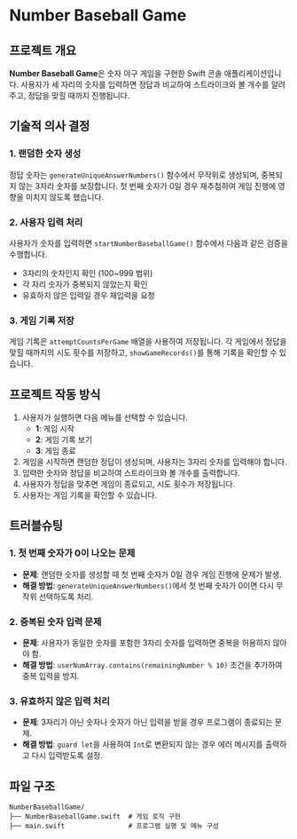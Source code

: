 # Number Baseball Game

## 프로젝트 개요

**Number Baseball Game**은 숫자 야구 게임을 구현한 Swift 콘솔 애플리케이션입니다.
사용자가 세 자리의 숫자를 입력하면 정답과 비교하여 스트라이크와 볼 개수를 알려주고, 정답을 맞힐 때까지 진행됩니다.

## 기술적 의사 결정

### 1. 랜덤한 숫자 생성
정답 숫자는 `generateUniqueAnswerNumbers()` 함수에서 무작위로 생성되며, 중복되지 않는 3자리 숫자를 보장합니다.
첫 번째 숫자가 0일 경우 재추첨하여 게임 진행에 영향을 미치지 않도록 했습니다.

### 2. 사용자 입력 처리
사용자가 숫자를 입력하면 `startNumberBaseballGame()` 함수에서 다음과 같은 검증을 수행합니다.
- 3자리의 숫자인지 확인 (100~999 범위)
- 각 자리 숫자가 중복되지 않았는지 확인
- 유효하지 않은 입력일 경우 재입력을 요청

### 3. 게임 기록 저장
게임 기록은 `attemptCountsPerGame` 배열을 사용하여 저장됩니다.
각 게임에서 정답을 맞힐 때까지의 시도 횟수를 저장하고, `showGameRecords()`를 통해 기록을 확인할 수 있습니다.

## 프로젝트 작동 방식

1. 사용자가 실행하면 다음 메뉴를 선택할 수 있습니다.
   - **1**: 게임 시작
   - **2**: 게임 기록 보기
   - **3**: 게임 종료
2. 게임을 시작하면 랜덤한 정답이 생성되며, 사용자는 3자리 숫자를 입력해야 합니다.
3. 입력한 숫자와 정답을 비교하여 스트라이크와 볼 개수를 출력합니다.
4. 사용자가 정답을 맞추면 게임이 종료되고, 시도 횟수가 저장됩니다.
5. 사용자는 게임 기록을 확인할 수 있습니다.

## 트러블슈팅

### 1. 첫 번째 숫자가 0이 나오는 문제
- **문제**: 랜덤한 숫자를 생성할 때 첫 번째 숫자가 0일 경우 게임 진행에 문제가 발생.
- **해결 방법**: `generateUniqueAnswerNumbers()`에서 첫 번째 숫자가 0이면 다시 무작위 선택하도록 처리.

### 2. 중복된 숫자 입력 문제
- **문제**: 사용자가 동일한 숫자를 포함한 3자리 숫자를 입력하면 중복을 허용하지 않아야 함.
- **해결 방법**: `userNumArray.contains(remainingNumber % 10)` 조건을 추가하여 중복 입력을 방지.

### 3. 유효하지 않은 입력 처리
- **문제**: 3자리가 아닌 숫자나 숫자가 아닌 입력을 받을 경우 프로그램이 종료되는 문제.
- **해결 방법**: `guard let`을 사용하여 `Int`로 변환되지 않는 경우 에러 메시지를 출력하고 다시 입력받도록 설정.

## 파일 구조
```
NumberBaseballGame/
├── NumberBaseballGame.swift  # 게임 로직 구현
├── main.swift                # 프로그램 실행 및 메뉴 구성
```
